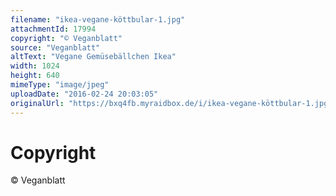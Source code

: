 ```yaml
---
filename: "ikea-vegane-köttbular-1.jpg"
attachmentId: 17994
copyright: "© Veganblatt"
source: "Veganblatt"
altText: "Vegane Gemüsebällchen Ikea"
width: 1024
height: 640
mimeType: "image/jpeg"
uploadDate: "2016-02-24 20:03:05"
originalUrl: "https://bxq4fb.myraidbox.de/i/ikea-vegane-köttbular-1.jpg"
---
```


# Copyright

© Veganblatt
